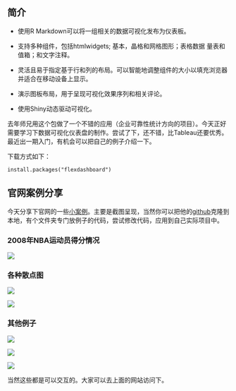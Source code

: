 ## 简介

- 使用R Markdown可以将一组相关的数据可视化发布为仪表板。

- 支持多种组件，包括htmlwidgets; 基本，晶格和网格图形；表格数据 量表和值箱；和文字注释。

- 灵活且易于指定基于行和列的布局。可以智能地调整组件的大小以填充浏览器并适合在移动设备上显示。

- 演示图板布局，用于呈现可视化效果序列和相关评论。

- 使用Shiny动态驱动可视化。

去年师兄用这个包做了一个不错的应用（企业可靠性统计方向的项目）。今天正好需要学习下数据可视化仪表盘的制作。尝试了下，还不错，比Tableau还要优秀。最近出一期入门，有机会可以把自己的例子介绍一下。

下载方式如下：
```
install.packages("flexdashboard")
```

## 官网案例分享

今天分享下官网的一些[小案例](https://rmarkdown.rstudio.com/flexdashboard/examples.html "小案例")。主要是截图呈现，当然你可以把他的[github](https://github.com/rstudio/flexdashboard "github")克隆到本地，有个文件夹专门放例子的代码，尝试修改代码，应用到自己实际项目中。

### 2008年NBA运动员得分情况



![](https://imgkr2.cn-bj.ufileos.com/20176c63-2213-4ead-b45c-fa378b217eef.png?UCloudPublicKey=TOKEN_8d8b72be-579a-4e83-bfd0-5f6ce1546f13&Signature=w%252FdtpUnaHBk1BklxKe6%252BPq1ry70%253D&Expires=1605537297)


### 各种散点图

![](https://imgkr2.cn-bj.ufileos.com/bde1939f-1930-49c4-bb44-81d716a09ce1.png?UCloudPublicKey=TOKEN_8d8b72be-579a-4e83-bfd0-5f6ce1546f13&Signature=jLDVKbiSgrpJXlKfSDVTeK7sClo%253D&Expires=1605537248)


![](https://imgkr2.cn-bj.ufileos.com/42b53872-fcfe-4603-ba3c-9ee6b775ca96.png?UCloudPublicKey=TOKEN_8d8b72be-579a-4e83-bfd0-5f6ce1546f13&Signature=Z7jj50JIv3HzDzImGtaiUVT2szk%253D&Expires=1605537256)

### 其他例子


![](https://imgkr2.cn-bj.ufileos.com/6f819551-f375-4cb5-8d5b-b4a5a03a551a.png?UCloudPublicKey=TOKEN_8d8b72be-579a-4e83-bfd0-5f6ce1546f13&Signature=zQoPXU9PUkadIF6hYSYn2KXFb5U%253D&Expires=1605537340)


![](https://imgkr2.cn-bj.ufileos.com/ff9d45a7-a1ab-4d93-9a09-427b4eaf29e6.png?UCloudPublicKey=TOKEN_8d8b72be-579a-4e83-bfd0-5f6ce1546f13&Signature=ig0Bp6ORQ8cXVxHXOUpE2ZY7rbw%253D&Expires=1605537186)


![](https://imgkr2.cn-bj.ufileos.com/2e94d2a6-85f7-4bab-8402-929a47d70de0.png?UCloudPublicKey=TOKEN_8d8b72be-579a-4e83-bfd0-5f6ce1546f13&Signature=ICP%252FysUWGCUXKEhwXpUmYtLwZW0%253D&Expires=1605537355)

当然这些都是可以交互的。大家可以去上面的网站访问下。

